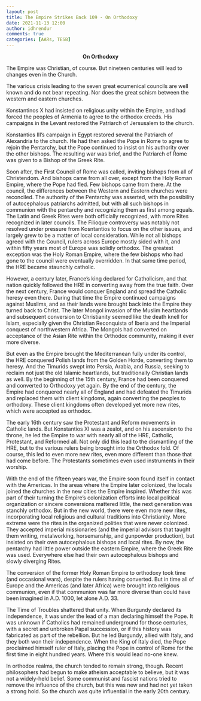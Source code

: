 ```yaml
---
layout: post
title: The Empire Strikes Back 109 - On Orthodoxy
date: 2021-11-13 12:00
author: idhrendur
comments: true
categories: [AARs, TESB]
---
```


<p style="text-align: center;"><strong>On Orthodoxy</strong></p>

The Empire was Christian, of course. But nineteen centuries will lead to changes even in the Church.

The various crisis leading to the seven great ecumenical councils are well known and do not bear repeating. Nor does the great schism between the western and eastern churches.

Konstantinos X had insisted on religious unity within the Empire, and had forced the peoples of Armenia to agree to the orthodox creeds. His campaigns in the Levant restored the Patriarch of Jersusalem to the church.

Konstantios III’s campaign in Egypt restored several the Patriarch of Alexandria to the church. He had then asked the Pope in Rome to agree to rejoin the Pentarchy, but the Pope continued to insist on his authority over the other bishops. The resulting war was brief, and the Patriarch of Rome was given to a Bishop of the Greek Rite.

Soon after, the First Council of Rome was called, inviting bishops from all of Christendom. And bishops came from all over, except from the Holy Roman Empire, where the Pope had fled. Few bishops came from there. At the council, the differences between the Western and Eastern churches were reconciled. The authority of the Pentarchy was asserted, with the possibility of autocephalous patriarchs admitted, but with all such bishops in communion with the pentarchy and recognizing them as first among equals. The Latin and Greek Rites were both officially recognized, with more Rites recognized in later councils. The Filioque controversy was notably not resolved under pressure from Kosntantios to focus on the other issues, and largely grew to be a matter of local consideration. While not all bishops agreed with the Council, rulers across Europe mostly sided with it, and within fifty years most of Europe was solidly orthodox. The greatest exception was the Holy Roman Empire, where the few bishops who had gone to the council were eventually overridden. In that same time period, the HRE became staunchly catholic.

However, a century later, France’s king declared for Catholicism, and that nation quickly followed the HRE in converting away from the true faith. Over the next century, France would conquer England and spread the Catholic heresy even there. During that time the Empire continued campaigns against Muslims, and as their lands were brought back into the Empire they turned back to Christ. The later Mongol invasion of the Muslim heartlands and subsequent conversion to Christianity seemed like the death knell for Islam, especially given the Christian Reconquista of Iberia and the Imperial conquest of northwestern Africa. The Mongols had converted on acceptance of the Asian Rite within the Orthodox community, making it ever more diverse.

But even as the Empire brought the Mediterranean fully under its control, the HRE conquered Polish lands from the Golden Horde, converting them to heresy. And the Timurids swept into Persia, Arabia, and Russia, seeking to reclaim not just the old Islamic heartlands, but traditionally Christian lands as well. By the beginning of the 15th century, France had been conquered and converted to Orthodoxy yet again. By the end of the century, the Empire had conquered nearly all of England and had defeated the Timurids and replaced them with client kingdoms, again converting the peoples to orthodoxy. These client kingdoms often developed yet more new rites, which were accepted as orthodox.

The early 16th century saw the Protestant and Reform movements in Catholic lands. But Konstantios XI was a zealot, and on his ascension to the throne, he led the Empire to war with nearly all of the HRE, Catholic, Protestant, and Reformed all. Not only did this lead to the dismantling of the HRE, but to the various rulers being brought into the Orthodox fold. Of course, this led to even more new rites, even more different than those that had come before. The Protestants sometimes even used instruments in their worship.

With the end of the fifteen years war, the Empire soon found itself in contact with the Americas. In the areas where the Empire later colonized, the locals joined the churches in the new cities the Empire inspired. Whether this was part of their turning the Empire’s colonization efforts into local political organization or sincere conversions mattered little, the next generation was stanchly orthodox. But in the new world, there were even more new rites, incorporating local religious and cultural traditions into Christianity. More extreme were the rites in the organized polities that were never colonized. They accepted imperial missionaries (and the imperial advisors that taught them writing, metalworking, horsemanship, and gunpowder production), but insisted on their own autocephalous bishops and local rites. By now, the pentarchy had little power outside the eastern Empire, where the Greek Rite was used. Everywhere else had their own autocephalous bishops and slowly diverging Rites.

The conversion of the former Holy Roman Empire to orthodoxy took time (and occasional wars), despite the rulers having converted. But in time all of Europe and the Americas (and later Africa) were brought into religious communion, even if that communion was far more diverse than could have been imagined in A.D. 1000, let alone A.D. 33.

The Time of Troubles shattered that unity. When Burgundy declared its independence, it was under the lead of a man declaring himself the Pope. It was unknown if Catholics had remained underground for those centuries, with a secret and unbroken Papal succession, or if this history was fabricated as part of the rebellion. But he led Burgundy, allied with Italy, and they both won their independence. When the King of Italy died, the Pope proclaimed himself ruler of Italy, placing the Pope in control of Rome for the first time in eight hundred years. Where this would lead no-one knew.

In orthodox realms, the church tended to remain strong, though. Recent philosophers had begun to make atheism acceptable to believe, but it was not a widely-held belief. Some communist and fascist nations tried to remove the influence of the church, but this was new and had not yet taken a strong hold. So the church was quite influential in the early 20th century.
